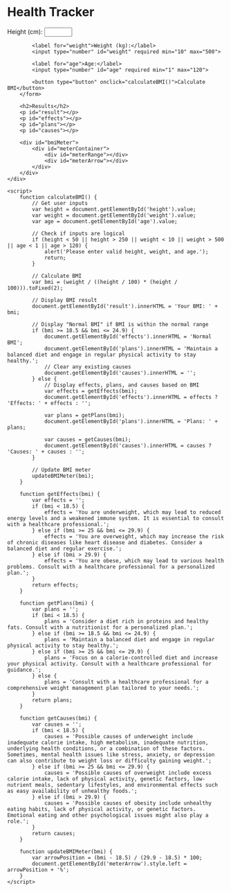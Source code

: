 

<!DOCTYPE html>
<html lang="en">
<head>
    <meta charset="UTF-8">
    <meta name="viewport" content="width=device-width, initial-scale=1.0">
    <title>Health Tracker</title>
    <style>
        /* (Your CSS styles here) */
    </style>
</head>
<body>
    <div id="container">
        <h1>Health Tracker</h1>
        <form id="healthForm">
            <label for="height">Height (cm):</label>
            <input type="number" id="height" required min="50" max="250">

            <label for="weight">Weight (kg):</label>
            <input type="number" id="weight" required min="10" max="500">

            <label for="age">Age:</label>
            <input type="number" id="age" required min="1" max="120">

            <button type="button" onclick="calculateBMI()">Calculate BMI</button>
        </form>

        <h2>Results</h2>
        <p id="result"></p>
        <p id="effects"></p>
        <p id="plans"></p>
        <p id="causes"></p>

        <div id="bmiMeter">
            <div id="meterContainer">
                <div id="meterRange"></div>
                <div id="meterArrow"></div>
            </div>
        </div>
    </div>

    <script>
        function calculateBMI() {
            // Get user inputs
            var height = document.getElementById('height').value;
            var weight = document.getElementById('weight').value;
            var age = document.getElementById('age').value;

            // Check if inputs are logical
            if (height < 50 || height > 250 || weight < 10 || weight > 500 || age < 1 || age > 120) {
                alert('Please enter valid height, weight, and age.');
                return;
            }

            // Calculate BMI
            var bmi = (weight / ((height / 100) * (height / 100))).toFixed(2);

            // Display BMI result
            document.getElementById('result').innerHTML = 'Your BMI: ' + bmi;

            // Display "Normal BMI" if BMI is within the normal range
            if (bmi >= 18.5 && bmi <= 24.9) {
                document.getElementById('effects').innerHTML = 'Normal BMI';
                document.getElementById('plans').innerHTML = 'Maintain a balanced diet and engage in regular physical activity to stay healthy.';
                // Clear any existing causes
                document.getElementById('causes').innerHTML = '';
            } else {
                // Display effects, plans, and causes based on BMI
                var effects = getEffects(bmi);
                document.getElementById('effects').innerHTML = effects ? 'Effects: ' + effects : '';

                var plans = getPlans(bmi);
                document.getElementById('plans').innerHTML = 'Plans: ' + plans;

                var causes = getCauses(bmi);
                document.getElementById('causes').innerHTML = causes ? 'Causes: ' + causes : '';
            }

            // Update BMI meter
            updateBMIMeter(bmi);
        }

        function getEffects(bmi) {
            var effects = '';
            if (bmi < 18.5) {
                effects = 'You are underweight, which may lead to reduced energy levels and a weakened immune system. It is essential to consult with a healthcare professional.';
            } else if (bmi >= 25 && bmi <= 29.9) {
                effects = 'You are overweight, which may increase the risk of chronic diseases like heart disease and diabetes. Consider a balanced diet and regular exercise.';
            } else if (bmi > 29.9) {
                effects = 'You are obese, which may lead to various health problems. Consult with a healthcare professional for a personalized plan.';
            }
            return effects;
        }

        function getPlans(bmi) {
            var plans = '';
            if (bmi < 18.5) {
                plans = 'Consider a diet rich in proteins and healthy fats. Consult with a nutritionist for a personalized plan.';
            } else if (bmi >= 18.5 && bmi <= 24.9) {
                plans = 'Maintain a balanced diet and engage in regular physical activity to stay healthy.';
            } else if (bmi >= 25 && bmi <= 29.9) {
                plans = 'Focus on a calorie-controlled diet and increase your physical activity. Consult with a healthcare professional for guidance.';
            } else {
                plans = 'Consult with a healthcare professional for a comprehensive weight management plan tailored to your needs.';
            }
            return plans;
        }

        function getCauses(bmi) {
            var causes = '';
            if (bmi < 18.5) {
                causes = 'Possible causes of underweight include inadequate calorie intake, high metabolism, inadequate nutrition, underlying health conditions, or a combination of these factors. Sometimes, mental health issues like stress, anxiety, or depression can also contribute to weight loss or difficulty gaining weight.';
            } else if (bmi >= 25 && bmi <= 29.9) {
                causes = 'Possible causes of overweight include excess calorie intake, lack of physical activity, genetic factors, low-nutrient meals, sedentary lifestyles, and environmental effects such as easy availability of unhealthy foods.';
            } else if (bmi > 29.9) {
                causes = 'Possible causes of obesity include unhealthy eating habits, lack of physical activity, or genetic factors. Emotional eating and other psychological issues might also play a role.';
            }
            return causes;
        }

        function updateBMIMeter(bmi) {
            var arrowPosition = (bmi - 18.5) / (29.9 - 18.5) * 100;
            document.getElementById('meterArrow').style.left = arrowPosition + '%';
        }
    </script>
</body>
</html>
